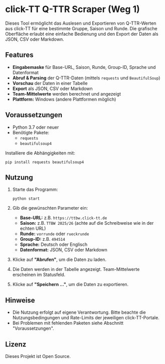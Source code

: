 # click-TT Q-TTR Scraper (Weg 1)

Dieses Tool ermöglicht das Auslesen und Exportieren von Q-TTR-Werten aus click-TT für eine bestimmte Gruppe, Saison und Runde. Die grafische Oberfläche erlaubt eine einfache Bedienung und den Export der Daten als JSON, CSV oder Markdown.

## Features

- **Eingabemaske** für Base-URL, Saison, Runde, Group-ID, Sprache und Datenformat
- **Abruf & Parsing** der Q-TTR-Daten (mittels `requests` und `BeautifulSoup`)
- **Vorschau** der Daten in einer Tabelle
- **Export** als JSON, CSV oder Markdown
- **Team-Mittelwerte** werden berechnet und angezeigt
- **Plattform:** Windows (andere Plattformen möglich)

## Voraussetzungen

- Python 3.7 oder neuer
- Benötigte Pakete:
  - `requests`
  - `beautifulsoup4`

Installiere die Abhängigkeiten mit:

```
pip install requests beautifulsoup4
```

## Nutzung

1. Starte das Programm:

   ```
   python start
   ```

2. Gib die gewünschten Parameter ein:
   - **Base-URL:** z.B. `https://ttbw.click-tt.de`
   - **Saison:** z.B. `TTBW 2025/26` (achte auf die Schreibweise wie in der echten URL)
   - **Runde:** `vorrunde` oder `rueckrunde`
   - **Group-ID:** z.B. `494514`
   - **Sprache:** Deutsch oder Englisch
   - **Datenformat:** JSON, CSV oder Markdown

3. Klicke auf **"Abrufen"**, um die Daten zu laden.
4. Die Daten werden in der Tabelle angezeigt. Team-Mittelwerte erscheinen im Statusfeld.
5. Klicke auf **"Speichern ..."**, um die Daten zu exportieren.

## Hinweise

- Die Nutzung erfolgt auf eigene Verantwortung. Bitte beachte die Nutzungsbedingungen und Rate-Limits der jeweiligen click-TT-Portale.
- Bei Problemen mit fehlenden Paketen siehe Abschnitt "Voraussetzungen".

## Lizenz

Dieses Projekt ist Open Source.